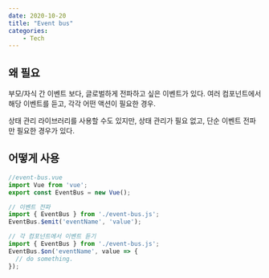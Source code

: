 ```yaml
---
date: 2020-10-20
title: "Event bus"
categories: 
    - Tech
---
```


## 왜 필요

부모/자식 간 이벤트 보다, 글로벌하게 전파하고 싶은 이벤트가 있다.
여러 컴포넌트에서 해당 이벤트를 듣고, 각각 어떤 액션이 필요한 경우.

상태 관리 라이브러리를 사용할 수도 있지만, 상태 관리가 필요 없고, 단순 이벤트 전파만 필요한 경우가 있다.

## 어떻게 사용

```js
//event-bus.vue
import Vue from 'vue';
export const EventBus = new Vue();

// 이벤트 전파
import { EventBus } from './event-bus.js';
EventBus.$emit('eventName', 'value');

// 각 컴포넌트에서 이벤트 듣기
import { EventBus } from './event-bus.js';
EventBus.$on('eventName', value => {
  // do something.
});
```





